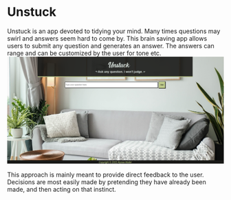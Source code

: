 # Unstuck
Unstuck is an app devoted to tidying your mind. Many times questions may swirl and answers seem hard to come by. This brain saving app allows users to submit any question and generates an answer. The answers can range and can be customized by the user for tone etc. ![Unstuck Screenshot](/images/scrn.png)

This approach is mainly meant to provide direct feedback to the user. Decisions are most easily made by pretending they have already been made, and then acting on that instinct. 
